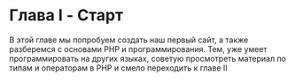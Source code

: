 Глава I - Старт
=======

В этой главе мы попробуем создать наш первый сайт, а также разберемся с основами PHP и программирования. Тем, уже умеет программировать на других языках, советую просмотреть материал по типам и операторам в PHP и смело переходить к главе II